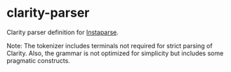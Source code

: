 # clarity-parser
Clarity parser definition for [Instaparse](https://github.com/Engelberg/instaparse).

Note: The tokenizer includes terminals not required for strict parsing of Clarity. 
Also, the grammar is not optimized for simplicity but includes some pragmatic constructs. 
